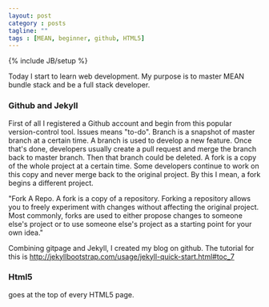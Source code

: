 ```yaml
---
layout: post
category : posts
tagline: ""
tags : [MEAN, beginner, github, HTML5]
---
```

{% include JB/setup %}

Today I start to learn web development. My purpose is to master MEAN bundle stack and be a full stack developer. 


 

### Github and Jekyll

First of all I registered a Github account and begin from this popular version-control tool. 
Issues means "to-do". Branch is a snapshot of master branch at a certain time. A branch is used to develop a new feature. Once that's done, developers usually create a pull request and merge the branch back to master branch. Then that branch could be deleted.
A fork is a copy of the whole project at a certain time. Some developers continue to work on this copy and never merge back to the original project. By this I mean, a fork begins a different project.

"Fork A Repo. A fork is a copy of a repository. Forking a repository allows you to freely experiment with changes without affecting the original project. Most commonly, forks are used to either propose changes to someone else's project or to use someone else's project as a starting point for your own idea."

Combining gitpage and Jekyll, I created my blog on github. The tutorial for this is http://jekyllbootstrap.com/usage/jekyll-quick-start.html#toc_7

### Html5

<!DOCTYPE html> goes at the top of every HTML5 page.

